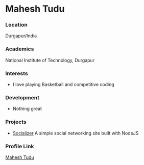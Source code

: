 # Mahesh Tudu

### Location

Durgapur/India

### Academics

National Institute of Technology, Durgapur

### Interests

- I love playing Basketball and competitive coding

### Development

- Nothing great

### Projects

- [Socializer](https://socializeronline.herokuapp.com/) A simple social networking site built with NodeJS

### Profile Link

[Mahesh Tudu](https://github.com/mahis929)